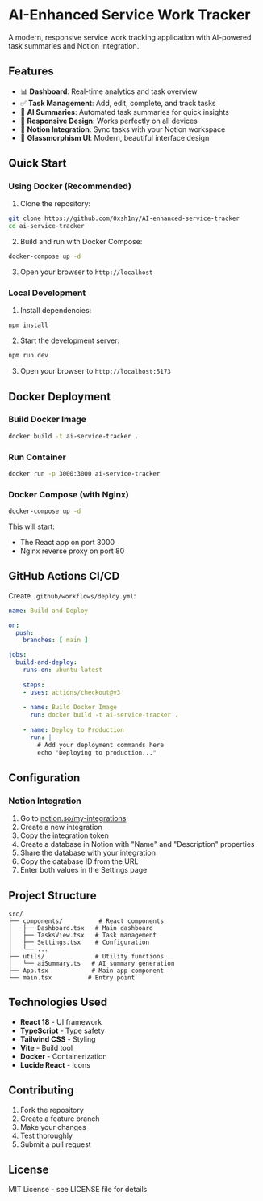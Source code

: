 # AI-Enhanced Service Work Tracker

A modern, responsive service work tracking application with AI-powered task summaries and Notion integration.

## Features

- 📊 **Dashboard**: Real-time analytics and task overview
- ✅ **Task Management**: Add, edit, complete, and track tasks
- 🤖 **AI Summaries**: Automated task summaries for quick insights
- 📱 **Responsive Design**: Works perfectly on all devices
- 🔗 **Notion Integration**: Sync tasks with your Notion workspace
- 🎨 **Glassmorphism UI**: Modern, beautiful interface design

## Quick Start

### Using Docker (Recommended)

1. Clone the repository:
```bash
git clone https://github.com/0xsh1ny/AI-enhanced-service-tracker
cd ai-service-tracker
```

2. Build and run with Docker Compose:
```bash
docker-compose up -d
```

3. Open your browser to `http://localhost`

### Local Development

1. Install dependencies:
```bash
npm install
```

2. Start the development server:
```bash
npm run dev
```

3. Open your browser to `http://localhost:5173`

## Docker Deployment

### Build Docker Image

```bash
docker build -t ai-service-tracker .
```

### Run Container

```bash
docker run -p 3000:3000 ai-service-tracker
```

### Docker Compose (with Nginx)

```bash
docker-compose up -d
```

This will start:
- The React app on port 3000
- Nginx reverse proxy on port 80

## GitHub Actions CI/CD

Create `.github/workflows/deploy.yml`:

```yaml
name: Build and Deploy

on:
  push:
    branches: [ main ]

jobs:
  build-and-deploy:
    runs-on: ubuntu-latest
    
    steps:
    - uses: actions/checkout@v3
    
    - name: Build Docker Image
      run: docker build -t ai-service-tracker .
    
    - name: Deploy to Production
      run: |
        # Add your deployment commands here
        echo "Deploying to production..."
```

## Configuration

### Notion Integration

1. Go to [notion.so/my-integrations](https://www.notion.so/my-integrations)
2. Create a new integration
3. Copy the integration token
4. Create a database in Notion with "Name" and "Description" properties
5. Share the database with your integration
6. Copy the database ID from the URL
7. Enter both values in the Settings page

## Project Structure

```
src/
├── components/          # React components
│   ├── Dashboard.tsx   # Main dashboard
│   ├── TasksView.tsx   # Task management
│   ├── Settings.tsx    # Configuration
│   └── ...
├── utils/              # Utility functions
│   └── aiSummary.ts   # AI summary generation
├── App.tsx            # Main app component
└── main.tsx          # Entry point
```

## Technologies Used

- **React 18** - UI framework
- **TypeScript** - Type safety
- **Tailwind CSS** - Styling
- **Vite** - Build tool
- **Docker** - Containerization
- **Lucide React** - Icons

## Contributing

1. Fork the repository
2. Create a feature branch
3. Make your changes
4. Test thoroughly
5. Submit a pull request

## License

MIT License - see LICENSE file for details
